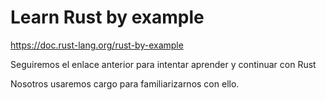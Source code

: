 # Learn Rust by example
https://doc.rust-lang.org/rust-by-example

Seguiremos el enlace anterior para intentar aprender y continuar con Rust

Nosotros usaremos cargo para familiarizarnos con ello.
